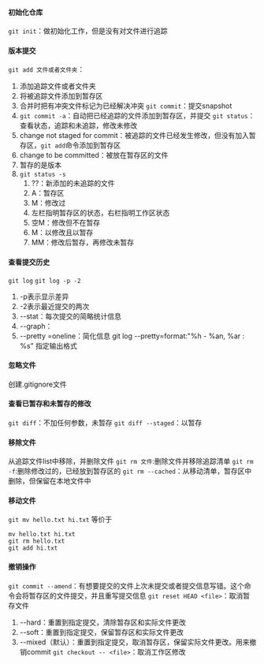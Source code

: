 #### 初始化仓库
`git init`：做初始化工作，但是没有对文件进行追踪

#### 版本提交
`git add 文件或者文件夹`：
1. 添加追踪文件或者文件夹
2. 将被追踪文件添加到暂存区
3. 合并时把有冲突文件标记为已经解决冲突
`git commit`：提交snapshot
1. `git commit -a`：自动把已经追踪的文件添加到暂存区，并提交
`git status`：查看状态，追踪和未追踪，修改未修改
1. change not staged for commit：被追踪的文件已经发生修改，但没有加入暂存区，`git add`命令添加到暂存区
2. change to be committed：被放在暂存区的文件
3. 暂存的是版本
4. `git status -s`
	1. ??：新添加的未追踪的文件
	2. A：暂存区
	3. M：修改过
	4. 左栏指明暂存区的状态，右栏指明工作区状态
	5. 空M：修改但不在暂存
	6. M：以修改且以暂存
	7. MM：修改后暂存，再修改未暂存

#### 查看提交历史
`git log`
`git log -p -2`
1. -p表示显示差异
2. -2表示最近提交的两次
3. --stat：每次提交的简略统计信息
4. --graph：
5. --pretty =oneline：简化信息
git log --pretty=format:"%h - %an, %ar : %s"
指定输出格式

#### 忽略文件
创建.gitignore文件

#### 查看已暂存和未暂存的修改
`git diff`：不加任何参数，未暂存
`git diff --staged`：以暂存

#### 移除文件
从追踪文件list中移除，并删除文件
`git rm 文件`:删除文件并移除追踪清单
`git rm -f`:删除修改过的，已经放到暂存区的
`git rm --cached`：从移动清单，暂存区中删除，但保留在本地文件中

#### 移动文件
`git mv hello.txt hi.txt`
等价于
```
mv hello.txt hi.txt
git rm hello.txt
git add hi.txt
```


#### 撤销操作
`git commit --amend`：有想要提交的文件上次未提交或者提交信息写错。这个命令会将暂存区的文件提交，并且重写提交信息
`git reset HEAD <file>`：取消暂存文件
1. --hard：重置到指定提交，清除暂存区和实际文件更改
2. --soft：重置到指定提交，保留暂存区和实际文件更改
3. --mixed（默认）：重置到指定提交，取消暂存区，保留实际文件更改。用来撤销commit 
`git checkout -- <file>`：取消工作区修改

